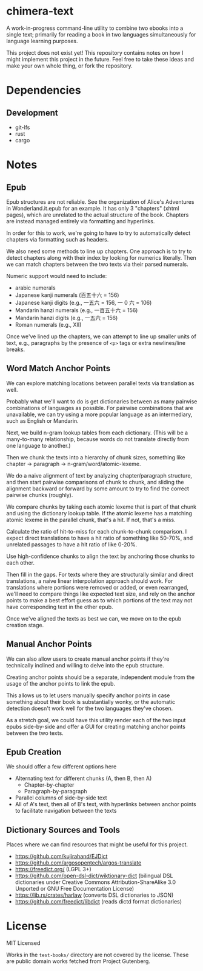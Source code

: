 # chimera-text

A work-in-progress command-line utility to combine two ebooks into a single text; primarily for reading a book in two languages simultaneously for language learning purposes.

This project does not exist yet! This repository contains notes on how I might implement this project in the future. Feel free to take these ideas and make your own whole thing, or fork the repository.

# Dependencies

## Development

- git-lfs
- rust
- cargo

# Notes

## Epub

Epub structures are not reliable. See the organization of Alice's Adventures in Wonderland.it.epub for an example. It has only 3 "chapters" (xhtml pages), which are unrelated to the actual structure of the book. Chapters are instead managed entirely via formatting and hyperlinks.

In order for this to work, we're going to have to try to automatically detect chapters via formatting such as headers.

We also need some methods to line up chapters. One approach is to try to detect chapters along with their index by looking for numerics literally. Then we can match chapters between the two texts via their parsed numerals.

Numeric support would need to include:

- arabic numerals
- Japanese kanji numerals (百五十六 = 156)
- Japanese kanji digits (e.g., 一五六 = 156, 一 0 六 = 106)
- Mandarin hanzi numerals (e.g., 一百五十六 = 156)
- Mandarin hanzi digits (e.g., 一五六 = 156)
- Roman numerals (e.g., XII)

Once we've lined up the chapters, we can attempt to line up smaller units of text, e.g., paragraphs by the presence of `<p>` tags or extra newlines/line breaks.

## Word Match Anchor Points

We can explore matching locations between parallel texts via translation as well.

Probably what we'll want to do is get dictionaries between as many pairwise combinations of languages as possible. For pairwise combinations that are unavailable, we can try using a more popular language as an intermediary, such as English or Mandarin.

Next, we build n-gram lookup tables from each dictionary. (This will be a many-to-many relationship, because words do not translate directly from one language to another.)

Then we chunk the texts into a hierarchy of chunk sizes, something like chapter -> paragraph -> n-gram/word/atomic-lexeme.

We do a naive alignment of text by analyzing chapter/paragraph structure, and then start pairwise comparisons of chunk to chunk, and sliding the alignment backward or forward by some amount to try to find the correct pairwise chunks (roughly).

We compare chunks by taking each atomic lexeme that is part of that chunk and using the dictionary lookup table. If the atomic lexeme has a matching atomic lexeme in the parallel chunk, that's a hit. If not, that's a miss.

Calculate the ratio of hit-to-miss for each chunk-to-chunk comparison. I expect direct translations to have a hit ratio of something like 50-70%, and unrelated passages to have a hit ratio of like 0-20%.

Use high-confidence chunks to align the text by anchoring those chunks to each other.

Then fill in the gaps. For texts where they are structurally similar and direct translations, a naive linear interpolation approach should work. For translations where portions were removed or added, or even rearranged, we'll need to compare things like expected text size, and rely on the anchor points to make a best effort guess as to which portions of the text may not have corresponding text in the other epub.

Once we've aligned the texts as best we can, we move on to the epub creation stage.

## Manual Anchor Points

We can also allow users to create manual anchor points if they're technically inclined and willing to delve into the epub structure.

Creating anchor points should be a separate, independent module from the usage of the anchor points to link the epub.

This allows us to let users manually specify anchor points in case something about their book is substantially wonky, or the automatic detection doesn't work well for the two languages they've chosen.

As a stretch goal, we could have this utility render each of the two input epubs side-by-side and offer a GUI for creating matching anchor points between the two texts.

## Epub Creation

We should offer a few different options here

- Alternating text for different chunks (A, then B, then A)
  - Chapter-by-chapter
  - Paragraph-by-paragraph
- Parallel columns of side-by-side text
- All of A's text, then all of B's text, with hyperlinks between anchor points to facilitate navigation between the texts

## Dictionary Sources and Tools

Places where we can find resources that might be useful for this project.

- https://github.com/kujirahand/EJDict
- https://github.com/argosopentech/argos-translate
- https://freedict.org/ (LGPL 3+)
- https://github.com/open-dsl-dict/wiktionary-dict (bilingual DSL dictionaries under Creative Commons Attribution-ShareAlike 3.0 Unported or GNU Free Documentation License)
- https://lib.rs/crates/harlaw (converts DSL dictionaries to JSON)
- https://github.com/freedict/libdict (reads dictd format dictionaries)

# License

MIT Licensed

Works in the `test-books/` directory are not covered by the license. These are public domain works fetched from Project Gutenberg.
